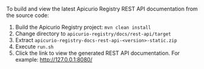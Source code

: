 To build and view the latest Apicurio Registry REST API documentation from the source code:   

1. Build the Apicurio Registry project: `mvn clean install`
2. Change directory to `apicurio-registry/docs/rest-api/target`
3. Extract `apicurio-registry-docs-rest-api-<version>-static.zip` 
4. Execute `run.sh`
5. Click the link to view the generated REST API documentation. For example: http://127.0.0.1:8080/
